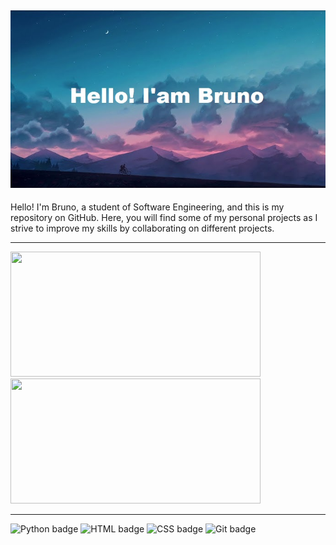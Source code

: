 ![Hello! I'am Bruno](banner.jpg)
--
<p align="left" width="100">Hello! I'm Bruno, a student of Software Engineering, and this is my repository on GitHub. Here, you will find some of my personal projects as I strive to improve my skills by collaborating on different projects.
</p>

---
<div align="left">
  <a href="https://github.com/brunomascioli">
  <img height="200em" width="400em" src="https://github-readme-stats.vercel.app/api?username=brunomascioli&show_icons=true&theme=dracula&include_all_commits=true&count_private=true"/>
  </br>
  <img height="200em" width="400em" src="https://github-readme-stats.vercel.app/api/top-langs/?username=brunomascioli&layout=compact&langs_count=7&theme=dracula"/>
  </a>
</div>

  ---

<div>
  <img src="https://www.vectorlogo.zone/logos/python/python-vertical.svg" alt="Python badge" height="70">
  <img src="https://www.vectorlogo.zone/logos/w3_html5/w3_html5-icon.svg" alt="HTML badge" height="70"> 
  <img src="https://www.vectorlogo.zone/logos/w3_css/w3_css-official.svg" alt="CSS badge" height="90">
  <img src="https://git-scm.com/images/logos/downloads/Git-Icon-1788C.png" alt="Git badge" height="70">
</div>